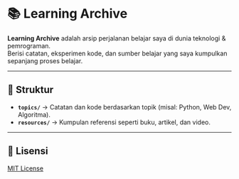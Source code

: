 # 📚 Learning Archive

**Learning Archive** adalah arsip perjalanan belajar saya di dunia teknologi & pemrograman.  
Berisi catatan, eksperimen kode, dan sumber belajar yang saya kumpulkan sepanjang proses belajar.

---

## 📂 Struktur
- **`topics/`** → Catatan dan kode berdasarkan topik (misal: Python, Web Dev, Algoritma).
- **`resources/`** → Kumpulan referensi seperti buku, artikel, dan video.

---

## 📜 Lisensi
[MIT License](LICENSE)
